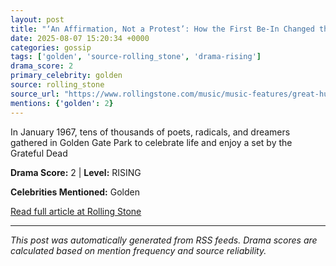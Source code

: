```yaml
---
layout: post
title: "‘An Affirmation, Not a Protest’: How the First Be-In Changed the World"
date: 2025-08-07 15:20:34 +0000
categories: gossip
tags: ['golden', 'source-rolling_stone', 'drama-rising']
drama_score: 2
primary_celebrity: golden
source: rolling_stone
source_url: "https://www.rollingstone.com/music/music-features/great-human-be-in-1967-san-francisco-grateful-dead-1235397860/"
mentions: {'golden': 2}
---
```


In January 1967, tens of thousands of poets, radicals, and dreamers gathered in Golden Gate Park to celebrate life and enjoy a set by the Grateful Dead

**Drama Score:** 2 | **Level:** RISING

**Celebrities Mentioned:** Golden

[Read full article at Rolling Stone](https://www.rollingstone.com/music/music-features/great-human-be-in-1967-san-francisco-grateful-dead-1235397860/)

---
*This post was automatically generated from RSS feeds. Drama scores are calculated based on mention frequency and source reliability.*
